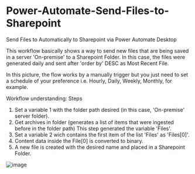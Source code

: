 # Power-Automate-Send-Files-to-Sharepoint
Send Files to Automatically to Sharepoint via Power Automate Desktop

This workflow basically shows a way to send new files that are being saved in a server 'On-premise' to a Sharepoint Folder.
In this case, the files were generated daily and sent after 'order by' DESC as Most Recent File.

In this picture, the flow works by a manually trigger but you just need to set a schedule of your preference i.e. Hourly, Daily, Weekly, Monthly, for example.

Workflow understanding:
Steps
1) Set a variable 1 with the folder path desired (in this case, 'On-premise' server folder).
2) Get archives in folder (generates a list of items that were ingested before in the folder path) This step generated the variable 'Files'.
3) Set a variable 2 wich contains the first item of the list 'Files' as 'Files[0]'.
4) Content data inside the File[0] is converted to binary.
5) A new file is created with the desired name and placed in a Sharepoint Folder.

![image](https://user-images.githubusercontent.com/98396618/234409767-36bd88f8-ae1c-49ef-af1f-fd4dc494dcbd.png)
